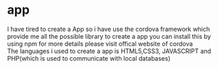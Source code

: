 # app
I have tired to create a App so i have use the cordova framework which provide me all the possible library to create a app you can install this by using npm for more details please visit offical website of cordova<br/>
The languages i used to create a app is HTML5,CSS3, JAVASCRIPT and PHP(which is used to communicate with local databases) 

